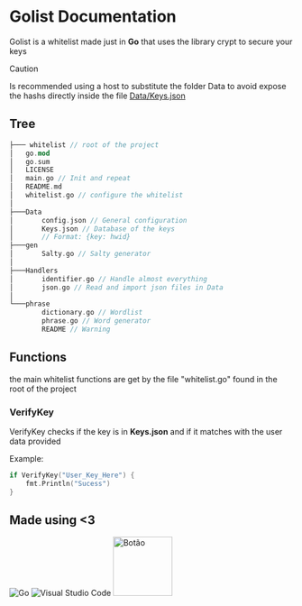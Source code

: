 # Golist Documentation
Golist is a whitelist made just in **Go** that uses the library crypt to secure your keys
> [!CAUTION]
> Is recommended using a host to substitute the folder Data to avoid expose the hashs directly inside the file [Data/Keys.json](https://github.com/RIOTLaF/Sentinel/blob/master/Data/Keys.json)

## Tree
```rust
├─── whitelist // root of the project
│   go.mod
│   go.sum
│   LICENSE
│   main.go // Init and repeat
│   README.md
│   whitelist.go // configure the whitelist
│
├───Data
│       config.json // General configuration
│       Keys.json // Database of the keys
│       // Format: {key: hwid}
├───gen
│       Salty.go // Salty generator
│
├───Handlers
│       identifier.go // Handle almost everything
│       json.go // Read and import json files in Data
│
└───phrase
        dictionary.go // Wordlist
        phrase.go // Word generator
        README // Warning
```

## Functions
the main whitelist functions are get by the file "whitelist.go" found in the root of the project
### VerifyKey
VerifyKey checks if the key is in **Keys.json** and if it matches with the user data provided

Example:
```go
if VerifyKey("User_Key_Here") {
    fmt.Println("Sucess")
}
```
## Made using <3
![Go](https://img.shields.io/badge/golang-%2300ADD8.svg?style=for-the-badge&logo=go&logoColor=white) ![Visual Studio Code](https://img.shields.io/badge/Visual%20Studio%20Code-0078d7.svg?style=for-the-badge&logo=visual-studio-code&logoColor=white) <a href="https://github.com/lukewhrit/phrase" target="_blank">
    <img src="https://img.shields.io/badge/phrase-%2300ADD8.svg?style=for-the-badge&logo=go&logoColor=white" alt="Botão" width="105">
</a>

